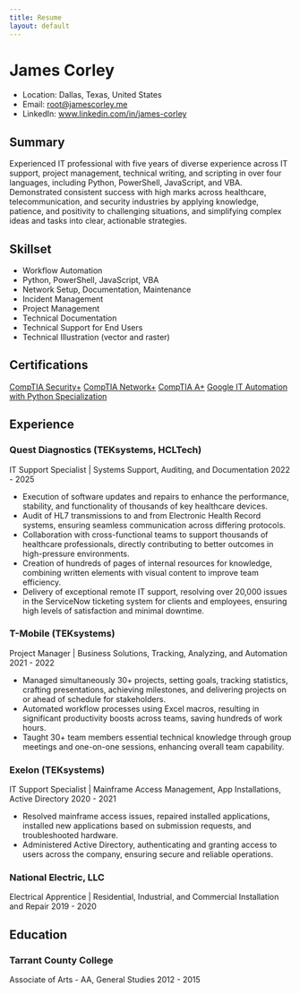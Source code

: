 ```yaml
---
title: Resume
layout: default
---
```


# James Corley
- Location: Dallas, Texas, United States
- Email: root@jamescorley.me
- LinkedIn: www.linkedin.com/in/james-corley


## Summary
Experienced IT professional with five years of diverse experience across IT support, project management, technical writing, and scripting in over four languages, including Python, PowerShell, JavaScript, and VBA.
Demonstrated consistent success with high marks across healthcare, telecommunication, and security industries by applying knowledge, patience, and positivity to challenging situations, and simplifying complex ideas and tasks into clear, actionable strategies.


## Skillset
-	Workflow Automation
-	Python, PowerShell, JavaScript, VBA
-	Network Setup, Documentation, Maintenance
-	Incident Management
-	Project Management 
-	Technical Documentation
-	Technical Support for End Users
-	Technical Illustration (vector and raster)


## Certifications

[CompTIA Security+](https://www.credly.com/badges/47d534fd-e89e-4dba-891d-da92322f2db3/public_url)
[CompTIA Network+](https://www.credly.com/badges/0ca62ad1-8db8-46d6-a911-7e6dab1bce3c/public_url)
[CompTIA A+](https://www.credly.com/badges/24168033-9a5f-46e5-8bc6-75892a3346af/public_url)
[Google IT Automation with Python Specialization](https://www.credly.com/badges/eba78de3-07b4-4c1d-8fc6-8d60fd306c13/public_url)


## Experience

### Quest Diagnostics (TEKsystems, HCLTech)

IT Support Specialist | Systems Support, Auditing, and Documentation
2022 - 2025

- Execution of software updates and repairs to enhance the performance, stability, and functionality of thousands of key healthcare devices.
- Audit of HL7 transmissions to and from Electronic Health Record systems, ensuring seamless communication across differing protocols.
- Collaboration with cross-functional teams to support thousands of healthcare professionals, directly contributing to better outcomes in high-pressure environments.
- Creation of hundreds of pages of internal resources for knowledge, combining written elements with visual content to improve team efficiency.
- Delivery of exceptional remote IT support, resolving over 20,000 issues in the ServiceNow ticketing system for clients and employees, ensuring high levels of satisfaction and minimal downtime. 


### T-Mobile (TEKsystems)

Project Manager | Business Solutions, Tracking, Analyzing, and Automation
2021 - 2022

- Managed simultaneously 30+ projects, setting goals, tracking statistics, crafting presentations, achieving milestones, and delivering projects on or ahead of schedule for stakeholders.
- Automated workflow processes using Excel macros, resulting in significant productivity boosts across teams, saving hundreds of work hours.
- Taught 30+ team members essential technical knowledge through group meetings and one-on-one sessions, enhancing overall team capability.


### Exelon (TEKsystems)

IT Support Specialist | Mainframe Access Management, App Installations, Active Directory
2020 - 2021

- Resolved mainframe access issues, repaired installed applications, installed new applications based on submission requests, and troubleshooted hardware.
- Administered Active Directory, authenticating and granting access to users across the company, ensuring secure and reliable operations.


### National Electric, LLC

Electrical Apprentice | Residential, Industrial, and Commercial Installation and Repair
2019 - 2020


## Education

### Tarrant County College

Associate of Arts - AA, General Studies
2012 - 2015

